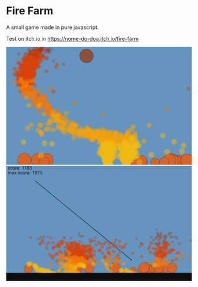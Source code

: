 # Fire Farm
A small game made in pure javascript. 

Test on itch.io in https://nome-do-doa.itch.io/fire-farm

![a](/assets/images/1.png)
![b](/assets/images/2.png)

